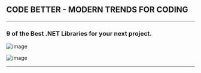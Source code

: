 ## CODE BETTER - MODERN TRENDS FOR CODING 

----------------------------------------------------
### 9 of the Best .NET Libraries for your next project. 

![image](https://github.com/user-attachments/assets/eb27984a-a6da-43c2-a4da-ca4a4ab26f8a)

![image](https://github.com/user-attachments/assets/9d63d946-600e-4001-9d2b-c5ec31c62620)

----------------------------------------------------
### 
